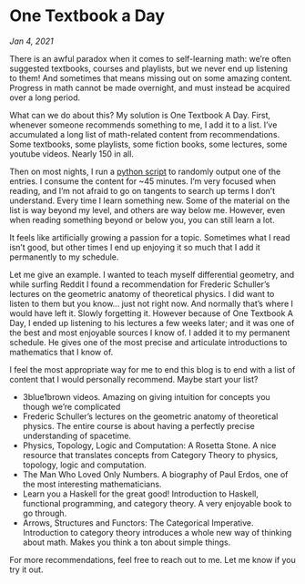 # One Textbook a Day
*Jan 4, 2021*

There is an awful paradox when it comes to self-learning math: we’re often suggested textbooks, courses and playlists, but we never end up listening to them! And sometimes that means missing out on some amazing content. Progress in math cannot be made overnight, and must instead be acquired over a long period.

What can we do about this? My solution is One Textbook A Day. First, whenever someone recommends something to me, I add it to a list. I’ve accumulated a long list of math-related content from recommendations. Some textbooks, some playlists, some fiction books, some lectures, some youtube videos. Nearly 150 in all.

Then on most nights, I run a [python script](https://github.com/MoreTacos/random_math) to randomly output one of the entries. I consume the content for ~45 minutes. I’m very focused when reading, and I’m not afraid to go on tangents to search up terms I don’t understand. Every time I learn something new. Some of the material on the list is way beyond my level, and others are way below me. However, even when reading something beyond or below you, you can still learn a lot.

It feels like artificially growing a passion for a topic. Sometimes what I read isn’t good, but other times I end up enjoying it so much that I add it permanently to my schedule.

Let me give an example. I wanted to teach myself differential geometry, and while surfing Reddit I found a recommendation for Frederic Schuller’s lectures on the geometric anatomy of theoretical physics. I did want to listen to them but you know... just not right now. And normally that’s where I would have left it. Slowly forgetting it. However because of One Textbook A Day, I ended up listening to his lectures a few weeks later; and it was one of the best and most enjoyable sources I know of. I added it to my permanent schedule. He gives one of the most precise and articulate introductions to mathematics that I know of.

I feel the most appropriate way for me to end this blog is to end with a list of content that I would personally recommend. Maybe start your list?

- 3blue1brown videos. Amazing on giving intuition for concepts you though we’re complicated
- Frederic Schuller’s lectures on the geometric anatomy of theoretical physics. The entire course is about having a perfectly precise understanding of spacetime.
- Physics, Topology, Logic and Computation: A Rosetta Stone. A nice resource that translates concepts from Category Theory to physics, topology, logic and computation.
- The Man Who Loved Only Numbers. A biography of Paul Erdos, one of the most interesting mathematicians.
- Learn you a Haskell for the great good! Introduction to Haskell, functional programming, and category theory. A very enjoyable book to go through.
- Arrows, Structures and Functors: The Categorical Imperative. Introduction to category theory introduces a whole new way of thinking about math. Makes you think a ton about simple things.

For more recommendations, feel free to reach out to me. Let me know if you try it out.
